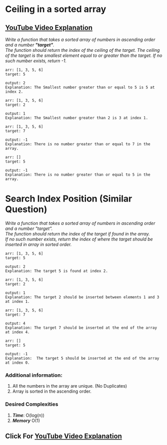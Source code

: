 # Ceiling in a sorted array

## [YouTube Video Explanation](https://youtu.be/S_QI58rQ0qE)

*Write a function that takes a sorted array of numbers in ascending order and a number **"target"**. <Br> The function should return the index of the ceiling of the target. The ceiling of the target is the smallest element equal to or greater than the target. If no such number exists, return -1.*


```
arr: [1, 3, 5, 6]
target: 5

output: 2
Explanation: The Smallest number greater than or equal to 5 is 5 at index 2.

```

```
arr: [1, 3, 5, 6]
target: 2

output: 1
Explanation: The Smallest number greater than 2 is 3 at index 1.
```

```
arr: [1, 3, 5, 6]
target: 7

output: -1
Explanation: There is no number greater than or equal to 7 in the array.
```

```
arr: []
target: 5

output: -1
Explanation: There is no number greater than or equal to 5 in the array.
```


# Search Index Position (Similar Question)
*Write a function that takes a sorted array of numbers in ascending order and a number "target". <Br> The function should return the index of the target if found in the array. <Br> If no such number exists, return the index of where the target should be inserted in array in sorted order.*

```
arr: [1, 3, 5, 6]
target: 5

output: 2
Explanation: The target 5 is found at index 2.

```

```
arr: [1, 3, 5, 6]
target: 2

output: 1
Explanation: The target 2 should be inserted between elements 1 and 3 at index 1.
```

```
arr: [1, 3, 5, 6]
target: 7

output: 4
Explanation: The target 7 should be inserted at the end of the array at index 4.
```

```
arr: []
target: 5

output: -1
Explanation:  The target 5 should be inserted at the end of the array at index 0.
```

### Additional information:

1. All the numbers in the array are unique. (No Duplicates)
2. Array is sorted in the ascending order.


### Desired Complexities
1) ***Time***: O(log(n))
2) ***Memory*** O(1)

## Click For [YouTube Video Explanation](https://youtu.be/S_QI58rQ0qE)
